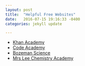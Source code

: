 ```yaml
---
layout: post
title:  "Helpful Free Websites"
date:   2016-07-15 19:16:33 -0400
categories: jekyll update

---
```

<ul>
<li><a href="https://www.khanacademy.org/">Khan Academy</a></li>
<li><a href="https://www.codecademy.com/">Code Academy</a></li>
<li><a href="http://www.bozemanscience.com/">Bozeman Science</a></li>
<li><a href="https://www.youtube.com/channel/UCkxxijr87O6uZfBVZEu9r7A">Mrs Lee Chemistry Academy</a></li>
</ul>

